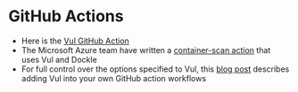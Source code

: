# GitHub Actions

- Here is the [Vul GitHub Action][action]
- The Microsoft Azure team have written a [container-scan action][azure] that uses Vul and Dockle
- For full control over the options specified to Vul, this [blog post][blog] describes adding Vul into your own GitHub action workflows 

[action]: https://github.com/khulnasoft-lab/vul-action
[azure]: https://github.com/Azure/container-scan
[blog]: https://blog.khulnasoft.com/devsecops-with-vul-github-actions
